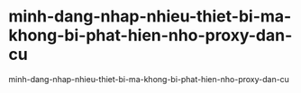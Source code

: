 # minh-dang-nhap-nhieu-thiet-bi-ma-khong-bi-phat-hien-nho-proxy-dan-cu
minh-dang-nhap-nhieu-thiet-bi-ma-khong-bi-phat-hien-nho-proxy-dan-cu
